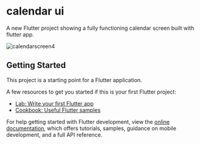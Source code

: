 # calendar ui

A new Flutter project showing a fully functioning calendar screen built with flutter app.

![calendarscreen4](https://user-images.githubusercontent.com/83401880/235273970-130b7e48-1fa3-4654-8a32-450d95574355.png)


## Getting Started

This project is a starting point for a Flutter application.

A few resources to get you started if this is your first Flutter project:

- [Lab: Write your first Flutter app](https://docs.flutter.dev/get-started/codelab)
- [Cookbook: Useful Flutter samples](https://docs.flutter.dev/cookbook)

For help getting started with Flutter development, view the
[online documentation](https://docs.flutter.dev/), which offers tutorials,
samples, guidance on mobile development, and a full API reference.
